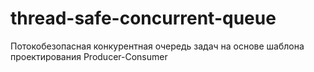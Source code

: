 # thread-safe-concurrent-queue
Потокобезопасная конкурентная очередь задач на основе шаблона проектирования Producer-Consumer
